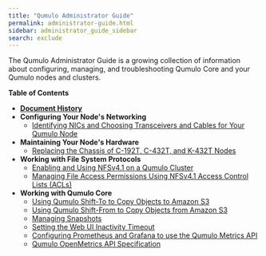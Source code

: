 ```yaml
---
title: "Qumulo Administrator Guide"
permalink: administrator-guide.html
sidebar: administrator_guide_sidebar
search: exclude
---
```


The Qumulo Administrator Guide is a growing collection of information about configuring, managing, and troubleshooting Qumulo Core and your Qumulo nodes and clusters.

**Table of Contents**
* **[Document History](administrator-guide-document-history.md)**
* **Configuring Your Node's Networking**
  * [Identifying NICs and Choosing Transceivers and Cables for Your Qumulo Node](nics-transceivers-cables.md)
* **Maintaining Your Node's Hardware**
  * [Replacing the Chassis of C-192T, C-432T, and K-432T Nodes](c-192t-c-432t-k-432t-chassis-replacement.md)
* **Working with File System Protocols**
  * [Enabling and Using NFSv4.1 on a Qumulo Cluster](nfsv4.1-enabling-using.md)
  * [Managing File Access Permissions Using NFSv4.1 Access Control Lists (ACLs)](nfsv4.1-auth-sys-acls.md)
* **Working with Qumulo Core**
  * [Using Qumulo Shift-To to Copy Objects to Amazon S3](shift-to-s3.md)
  * [Using Qumulo Shift-From to Copy Objects from Amazon S3](shift-from-s3.md)
  * [Managing Snapshots](managing-snapshots.md)
  * [Setting the Web UI Inactivity Timeout](web-ui-inactivity-timeout.md)
  * [Configuring Prometheus and Grafana to use the Qumulo Metrics API](configuring-prometheus-grafana-metrics-api.md)
  * [Qumulo OpenMetrics API Specification](openmetrics-api-specification.md)
